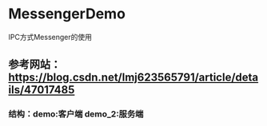 # MessengerDemo
IPC方式Messenger的使用
## 参考网站：https://blog.csdn.net/lmj623565791/article/details/47017485
### 结构：demo:客户端 demo_2:服务端

